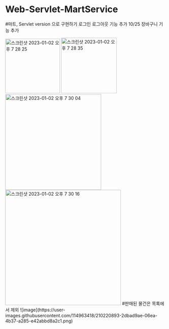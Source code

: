 # Web-Servlet-MartService
#마트, Servlet version 으로 구현하기
로그인 로그아웃 기능 추가
10/25 장바구니 기능 추가

<img width="172" alt="스크린샷 2023-01-02 오후 7 28 25" src="https://user-images.githubusercontent.com/114963418/210220702-19d3fe16-269b-4eb1-9f81-081e4674f8b5.png">
<img width="175" alt="스크린샷 2023-01-02 오후 7 28 35" src="https://user-images.githubusercontent.com/114963418/210220793-31e8c256-994c-42b3-b304-e68730131981.png">

<img width="302" alt="스크린샷 2023-01-02 오후 7 30 04" src="https://user-images.githubusercontent.com/114963418/210220610-5055a554-3fad-4760-88d4-ac4333dc5311.png">
<img width="364" alt="스크린샷 2023-01-02 오후 7 30 16" src="https://user-images.githubusercontent.com/114963418/210220653-1f172e9b-dd8c-4af6-925b-836728d8c24f.png">
#판매된 물건은 목록에서 제외
![image](https://user-images.githubusercontent.com/114963418/210220893-2dbad9ae-06ea-4b37-a285-e42abbd8a2c1.png)

